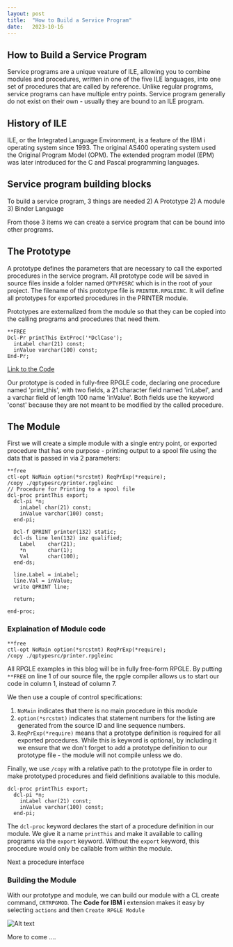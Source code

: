 ```yaml
---
layout: post
title:  "How to Build a Service Program"
date:   2023-10-16
---
```


## How to Build a Service Program

Service programs are a unique veature of ILE, allowing you to combine modules and procedures, written in one of the five ILE languages, into one set of procedures that are called by reference.  Unlike regular programs, service programs can have multiple entry points.  Service program generally do not exist on their own - usually they are bound to an ILE program.

## History of ILE

ILE, or the Integrated Language Environment, is a feature of the IBM i operating system since 1993.  The original AS400 operating system used the Original Program Model (OPM).  The extended program model (EPM) was later introduced for the C and Pascal programming languages.

## Service program building blocks

To build a service program, 3 things are needed
2) A Prototype
2) A module
3) Binder Language

From those 3 items we can create a service program that can be bound into other programs.

## The Prototype

A prototype defines the parameters that are necessary to call the exported procedures in the service program.  All prototype code will be saved in source files inside a folder named `QPTYPESRC` which is in the root of your project.  The filename of this prototype file is `PRINTER.RPGLEINC`.  It will define all prototypes for exported procedures in the PRINTER module.

Prototypes are externalized from the module so that they can be copied into the calling programs and procedures that need them.

```text
**FREE  
Dcl-Pr printThis ExtProc('*DclCase');
  inLabel char(21) const;
  inValue varchar(100) const;
End-Pr;
```

[Link to the Code](https://github.com/JDubbTX/IBMiExamples/tree/main/QPTYPESRC)

Our prototype is coded in fully-free RPGLE code, declaring one procedure named 'print_this', with two fields, a 21 character field named 'inLabel', and a varchar field of length 100 name 'inValue'.  Both fields use the keyword 'const' because they are not meant to be modified by the called procedure. 

## The Module

First we will create a simple module with a single entry point, or exported procedure that has one purpose - printing output to a spool file using the data that is passed in via 2 parameters:

```text
**free
ctl-opt NoMain option(*srcstmt) ReqPrExp(*require);
/copy ./qptypesrc/printer.rpgleinc
// Procedure for Printing to a spool file
dcl-proc printThis export;
  dcl-pi *n;
    inLabel char(21) const;
    inValue varchar(100) const;
  end-pi;

  Dcl-f QPRINT printer(132) static;
  dcl-ds line len(132) inz qualified;
    Label    char(21);
    *n       char(1);
    Val      char(100);
  end-ds;

  line.Label = inLabel;
  line.Val = inValue;
  write QPRINT line;

  return;
  
end-proc;
```

### Explaination of Module code

```text
**free
ctl-opt NoMain option(*srcstmt) ReqPrExp(*require);
/copy ./qptypesrc/printer.rpgleinc
```

All RPGLE examples in this blog will be in fully free-form RPGLE.  By putting `**FREE` on line 1 of our source file, the rpgle compiler allows us to start our code in column 1, instead of column 7.

We then use a couple of control specifications:
  1) `NoMain` indicates that there is no main procedure in this module
  2) `option(*srcstmt)` indicates that statement numbers for the listing are generated from the source ID and line sequence numbers.
  3) `ReqPrExp(*require)` means that a prototype definition is required for all exported procedures.  While this is keyword is optional, by including it we ensure that we don't forget to add a prototype definition to our prototype file - the module will not compile unless we do.

Finally, we use `/copy` with a relative path to the prototype file in order to make prototyped procedures and field definitions available to this module.

```text
dcl-proc printThis export;
  dcl-pi *n;
    inLabel char(21) const;
    inValue varchar(100) const;
  end-pi;
```

The `dcl-proc` keyword declares the start of a procedure definition in our module.  We give it a name `printThis` and make it available to calling programs via the `export` keyword.  Without the `export` keyword, this procedure would only be callable from within the module.

Next a procedure interface 


### Building the Module

With our prototype and module, we can build our module with a CL create command, `CRTRPGMOD`.  The **Code for IBM i** extension makes it easy by selecting `actions` and then `Create RPGLE Module`

![Alt text](/assets/images/BuildPrinterModule1.gif)

More to come ....




